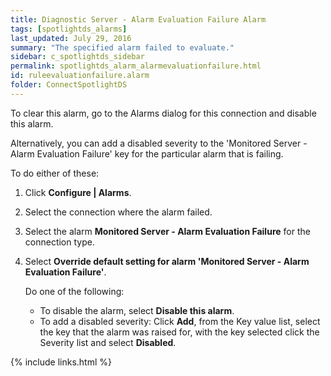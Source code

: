 ```yaml
---
title: ﻿Diagnostic Server - Alarm Evaluation Failure Alarm
tags: [spotlightds_alarms]
last_updated: July 29, 2016
summary: "The specified alarm failed to evaluate."
sidebar: c_spotlightds_sidebar
permalink: spotlightds_alarm_alarmevaluationfailure.html
id: ruleevaluationfailure.alarm
folder: ConnectSpotlightDS
---
```




To clear this alarm, go to the Alarms dialog for this connection and disable this alarm.

Alternatively, you can add a disabled severity to the 'Monitored Server - Alarm Evaluation Failure' key for the particular alarm that is failing.

To do either of these:

1. Click **Configure \| Alarms**.
2. Select the connection where the alarm failed.
3. Select the alarm **Monitored Server - Alarm Evaluation Failure** for the connection type.
4. Select **Override default setting for alarm 'Monitored Server - Alarm Evaluation Failure'**.

    Do one of the following:

    * To disable the alarm, select **Disable this alarm**.
    * To add a disabled severity: Click **Add**, from the Key value list, select the key that the alarm was raised for, with the key selected click the Severity list and select **Disabled**.



{% include links.html %}
